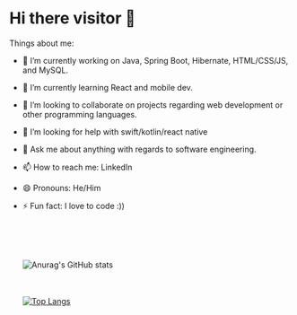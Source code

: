# Hi there visitor 👋
     
Things about me:

   - 🔭 I’m currently working on Java, Spring Boot, Hibernate, HTML/CSS/JS, and MySQL.
   - 🌱 I’m currently learning React and mobile dev.
   - 👯 I’m looking to collaborate on projects regarding web development or other programming languages.
   - 🤔 I’m looking for help with swift/kotlin/react native
   - 💬 Ask me about anything with regards to software engineering.
   - 📫 How to reach me: LinkedIn
   - 😄 Pronouns: He/Him
   - ⚡ Fun fact: I love to code :))
       

     <br><br><br><br>
     ![Anurag's GitHub stats](https://github-readme-stats.vercel.app/api?username=Thecoder0012&show_icons=true&theme=radical)
     
     <br><br>
     [![Top Langs](https://github-readme-stats.vercel.app/api/top-langs/?username=Thecoder0012&layout=compact)](https://github.com/anuraghazra/github-readme-stats)



